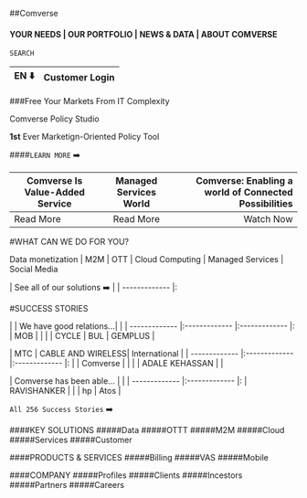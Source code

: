 ##Comverse
#### YOUR NEEDS  |  OUR PORTFOLIO   |   NEWS & DATA    |    ABOUT COMVERSE

`SEARCH`

| EN :arrow_down:       | Customer Login    |
| ------------- |:-------------:|

###Free Your Markets From IT Complexity

Comverse Policy Studio

**1st** Ever Marketign-Oriented Policy Tool

####`LEARN MORE` :arrow_right:

| Comverse Is Value-Added Service  | Managed Services World    | Comverse: Enabling a world of Connected Possibilities|
| ------------- |:-------------:| -----:|
| Read More      | Read More | Watch Now |

#WHAT CAN WE DO FOR YOU?

Data monetization	|	M2M | OTT | Cloud Computing | Managed Services | Social Media

| See all of our solutions :arrow_right:        |
| ------------- |:

#SUCCESS STORIES

|         |  We have good relations...|  |
| ------------- |:------------- |:------------- |:
| MOB      |  | |
| CYCLE      | BUL | GEMPLUS |


| MTC        |  CABLE AND WIRELESS| International  |
| ------------- |:------------- |:------------- |:
|      | Comverse | |
|     | ADALE KEHASSAN |  |

| Comverse has been able...        |  |
| ------------- |:------------- |:
|   RAVISHANKER   |  |
|   hp  | Atos |

`All 256 Success Stories` :arrow_right:

####KEY SOLUTIONS
#####Data
#####OTTT
#####M2M
#####Cloud
#####Services
#####Customer

####PRODUCTS & SERVICES
#####Billing
#####VAS
#####Mobile

####COMPANY
#####Profiles
#####Clients
#####Incestors
#####Partners
#####Careers

